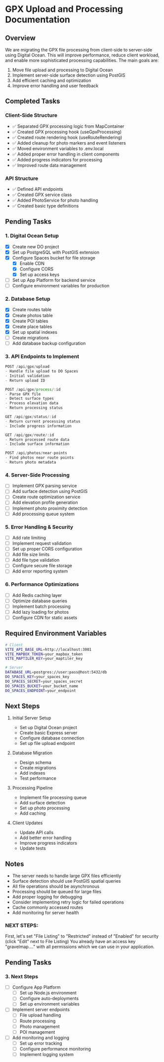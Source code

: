 # GPX Upload and Processing Documentation

## Overview
We are migrating the GPX file processing from client-side to server-side using Digital Ocean. This will improve performance, reduce client workload, and enable more sophisticated processing capabilities. The main goals are:
1. Move file upload and processing to Digital Ocean
2. Implement server-side surface detection using PostGIS
3. Add efficient caching and optimization
4. Improve error handling and user feedback

## Completed Tasks

### Client-Side Structure
- ✅ Separated GPX processing logic from MapContainer
- ✅ Created GPX processing hook (useGpxProcessing)
- ✅ Created route rendering hook (useRouteRendering)
- ✅ Added cleanup for photo markers and event listeners
- ✅ Moved environment variables to .env.local
- ✅ Added proper error handling in client components
- ✅ Added progress indicators for processing
- ✅ Improved route data management

### API Structure
- ✅ Defined API endpoints
- ✅ Created GPX service class
- ✅ Added PhotoService for photo handling
- ✅ Created basic type definitions

## Pending Tasks

### 1. Digital Ocean Setup
- [x] Create new DO project
- [x] Set up PostgreSQL with PostGIS extension
- [x] Configure Spaces bucket for file storage
  - [x] Enable CDN
  - [x] Configure CORS
  - [x] Set up access keys
- [ ] Set up App Platform for backend service
- [ ] Configure environment variables for production

### 2. Database Setup
- [x] Create routes table
- [x] Create photos table
- [x] Create POI tables
- [x] Create place tables
- [x] Set up spatial indexes
- [ ] Create migrations
- [ ] Add database backup configuration

### 3. API Endpoints to Implement
```typescript
POST /api/gpx/upload
- Handle file upload to DO Spaces
- Initial validation
- Return upload ID

POST /api/gpx/process/:id
- Parse GPX file
- Detect surface types
- Process elevation data
- Return processing status

GET /api/gpx/status/:id
- Return current processing status
- Include progress information

GET /api/gpx/route/:id
- Return processed route data
- Include surface information

POST /api/photos/near-points
- Find photos near route points
- Return photo metadata
```

### 4. Server-Side Processing
- [ ] Implement GPX parsing service
- [ ] Add surface detection using PostGIS
- [ ] Create route optimization service
- [ ] Add elevation profile generation
- [ ] Implement photo proximity detection
- [ ] Add processing queue system

### 5. Error Handling & Security
- [ ] Add rate limiting
- [ ] Implement request validation
- [ ] Set up proper CORS configuration
- [ ] Add file size limits
- [ ] Add file type validation
- [ ] Configure secure file storage
- [ ] Add error reporting system

### 6. Performance Optimizations
- [ ] Add Redis caching layer
- [ ] Optimize database queries
- [ ] Implement batch processing
- [ ] Add lazy loading for photos
- [ ] Configure CDN for static assets

## Required Environment Variables
```bash
# Client
VITE_API_BASE_URL=http://localhost:3001
VITE_MAPBOX_TOKEN=your_mapbox_token
VITE_MAPTILER_KEY=your_maptiler_key

# Server
DATABASE_URL=postgres://user:pass@host:5432/db
DO_SPACES_KEY=your_spaces_key
DO_SPACES_SECRET=your_spaces_secret
DO_SPACES_BUCKET=your_bucket_name
DO_SPACES_ENDPOINT=your_endpoint
```

## Next Steps

1. Initial Server Setup
   - Set up Digital Ocean project
   - Create basic Express server
   - Configure database connection
   - Set up file upload endpoint

2. Database Migration
   - Design schema
   - Create migrations
   - Add indexes
   - Test performance

3. Processing Pipeline
   - Implement file processing queue
   - Add surface detection
   - Set up photo processing
   - Add caching

4. Client Updates
   - Update API calls
   - Add better error handling
   - Improve progress indicators
   - Update tests

## Notes
- The server needs to handle large GPX files efficiently
- Surface detection should use PostGIS spatial queries
- All file operations should be asynchronous
- Processing should be queued for large files
- Add proper logging for debugging
- Consider implementing retry logic for failed operations
- Cache commonly accessed routes
- Add monitoring for server health





### NEXT STEPS:
First, let's set "File Listing" to "Restricted" instead of "Enabled" for security (click "Edit" next to File Listing)
You already have an access key "gravelmap...." with all permissions which we can use in your application.

## Pending Tasks





### 3. Next Steps
- [ ] Configure App Platform
  - [ ] Set up Node.js environment
  - [ ] Configure auto-deployments
  - [ ] Set up environment variables
- [ ] Implement server endpoints
  - [ ] File upload handling
  - [ ] Route processing
  - [ ] Photo management
  - [ ] POI management
- [ ] Add monitoring and logging
  - [ ] Set up error tracking
  - [ ] Configure performance monitoring
  - [ ] Implement logging system
